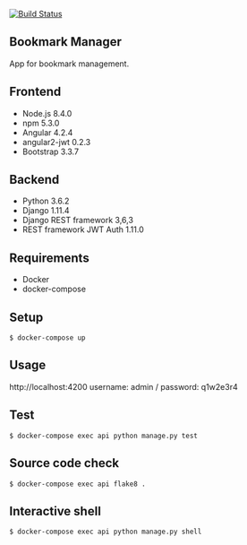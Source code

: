 [![Build Status](https://travis-ci.org/fellipecastro/bookmark-manager.svg?branch=master)](https://travis-ci.org/fellipecastro/bookmark-manager)

**Bookmark Manager**
----
  App for bookmark management.
  
## Frontend

* Node.js 8.4.0
* npm 5.3.0
* Angular 4.2.4
* angular2-jwt 0.2.3
* Bootstrap 3.3.7

## Backend

* Python 3.6.2
* Django 1.11.4
* Django REST framework 3,6,3
* REST framework JWT Auth 1.11.0

## Requirements

* Docker
* docker-compose

## Setup

  ```$ docker-compose up```

## Usage

  http://localhost:4200
  username: admin / password: q1w2e3r4

## Test

  ```$ docker-compose exec api python manage.py test```

## Source code check

  ```$ docker-compose exec api flake8 .```

## Interactive shell

  ```$ docker-compose exec api python manage.py shell```
